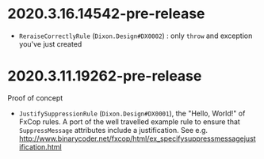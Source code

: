 
# 2020.3.16.14542-pre-release

* `ReraiseCorrectlyRule` (`Dixon.Design#DX0002`) : only `throw` and exception you've just created
# 2020.3.11.19262-pre-release

Proof of concept
* `JustifySuppressionRule` (`Dixon.Design#DX0001`), the "Hello, World!" of FxCop rules.  A port of the well travelled example rule to ensure that `SuppressMessage` attributes include a justification.  See e.g. http://www.binarycoder.net/fxcop/html/ex_specifysuppressmessagejustification.html
